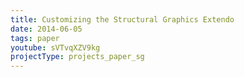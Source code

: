 ```yaml
---
title: Customizing the Structural Graphics Extendo
date: 2014-06-05
tags: paper
youtube: sVTvqXZV9kg
projectType: projects_paper_sg
---
```

